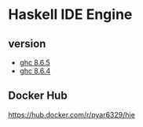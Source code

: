 # Haskell IDE Engine

## version

- [ghc 8.6.5](./8.6.5/Dockerfile)
- [ghc 8.6.4](./8.6.4/Dockerfile)

## Docker Hub

https://hub.docker.com/r/pyar6329/hie

